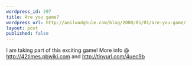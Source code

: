 ```yaml
---
wordpress_id: 297
title: Are you game?
wordpress_url: http://anilwadghule.com/blog/2008/05/01/are-you-game/
layout: post
published: false
---
```

I am taking part of this exciting game! More info @ <a href="http://42times.pbwiki.com">http://42times.pbwiki.com</a> and <a href="http://tinyurl.com/4uec9b">http://tinyurl.com/4uec9b</a>
